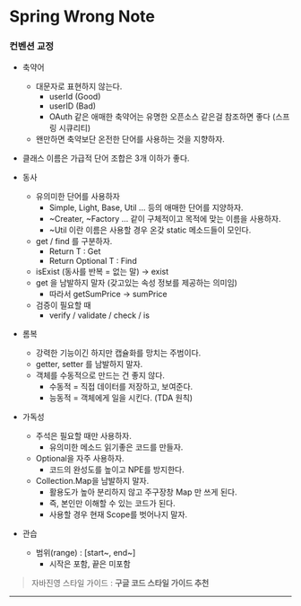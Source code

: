 # Spring Wrong Note

### 컨벤션 교정
- 축약어 
  - 대문자로 표현하지 않는다.
    - userId (Good)
    - userID (Bad)
    - OAuth 같은 애매한 축약어는 유명한 오픈소스 같은걸 참조하면 좋다 (스프링 시큐리티)
  - 왠만하면 축약보단 온전한 단어를 사용하는 것을 지향하자.
- 클래스 이름은 가급적 단어 조합은 3개 이하가 좋다.


- 동사
  - 유의미한 단어를 사용하자
    - Simple, Light, Base, Util ... 등의 애매한 단어를 지양하자.
    - ~Creater, ~Factory ... 같이 구체적이고 목적에 맞는 이름을 사용하자.
    - ~Util 이란 이름은 사용할 경우 온갖 static 메소드들이 모인다.
  - get / find 를 구분하자.
    - Return T : Get
    - Return Optional T : Find
  - isExist (동사를 반복 = 없는 말) -> exist
  - get 을 남발하지 말자 (갖고있는 속성 정보를 제공하는 의미임)
    - 따라서 getSumPrice -> sumPrice
  - 검증이 필요할 때
    - verify / validate / check / is
    

- 롬복
  - 강력한 기능이긴 하지만 캡슐화를 망치는 주범이다.
  - getter, setter 를 남발하지 말자.
  - 객체를 수동적으로 만드는 건 좋지 않다.
    - 수동적 = 직접 데이터를 저장하고, 보여준다.
    - 능동적 = 객체에게 일을 시킨다. (TDA 원칙)


- 가독성
  - 주석은 필요할 때만 사용하자.
    - 유의미한 메소드 읽기좋은 코드를 만들자.
  - Optional을 자주 사용하자.
    - 코드의 완성도를 높이고 NPE를 방지한다.
  - Collection.Map을 남발하지 말자.
    - 활용도가 높아 분리하지 않고 주구장창 Map 만 쓰게 된다.
    - 즉, 본인만 이해할 수 있는 코드가 된다.
    - 사용할 경우 현재 Scope를 벗어나지 말자.


- 관습
  - 범위(range) : [start~, end~]
    - 시작은 포함, 끝은 미포함


> 자바진영 스타일 가이드 : **구글 코드 스타일 가이드 추천**
---

